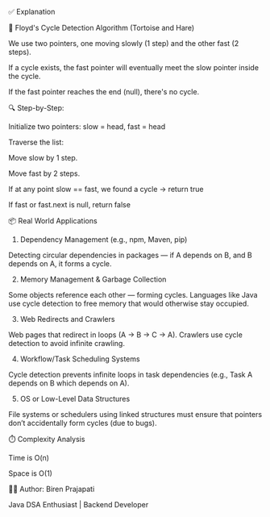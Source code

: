 ✅ Explanation

🔁 Floyd's Cycle Detection Algorithm (Tortoise and Hare)

We use two pointers, one moving slowly (1 step) and the other fast (2 steps).

If a cycle exists, the fast pointer will eventually meet the slow pointer inside the cycle.

If the fast pointer reaches the end (null), there's no cycle.

🔍 Step-by-Step:

Initialize two pointers: slow = head, fast = head

Traverse the list:

Move slow by 1 step.

Move fast by 2 steps.

If at any point slow == fast, we found a cycle → return true

If fast or fast.next is null, return false


📦 Real World Applications

1. Dependency Management (e.g., npm, Maven, pip)

Detecting circular dependencies in packages — if A depends on B, and B depends on A, it forms a cycle.

2. Memory Management & Garbage Collection

Some objects reference each other — forming cycles. Languages like Java use cycle detection to free memory that would otherwise stay occupied.

3. Web Redirects and Crawlers

Web pages that redirect in loops (A → B → C → A). Crawlers use cycle detection to avoid infinite crawling.

4. Workflow/Task Scheduling Systems

Cycle detection prevents infinite loops in task dependencies (e.g., Task A depends on B which depends on A).

5. OS or Low-Level Data Structures

File systems or schedulers using linked structures must ensure that pointers don’t accidentally form cycles (due to bugs).

⏱️ Complexity Analysis

Time is O(n)

Space is O(1)

👨‍💻 Author:
Biren Prajapati

Java DSA Enthusiast | Backend Developer
